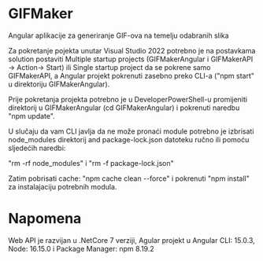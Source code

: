 # GIFMaker

Angular aplikacije za generiranje GIF-ova na temelju odabranih slika

Za pokretanje pojekta unutar Visual Studio 2022 potrebno je na postavkama solution postaviti Multiple startup projects (GIFMakerAngular i GIFMakerAPI -> Action-> Start) ili Single startup project da se pokrene samo GIFMakerAPI, a Angular projekt pokrenuti zasebno preko CLI-a ("npm start" u direktoriju GIFMakerAngular).

Prije pokretanja projekta potrebno je u DeveloperPowerShell-u promijeniti direktorij u GIFMakerAngular (cd GIFMakerAngular) i pokrenuti naredbu "npm update".

U slučaju da vam CLI javlja da ne može pronaći module potrebno je izbrisati node_modules direktorij and package-lock.json datoteku ručno ili pomoću sljedećih naredbi:

"rm -rf node_modules" i "rm -f package-lock.json"

Zatim pobrisati cache: "npm cache clean --force" i pokrenuti "npm install" za instalajaciju potrebnih modula.

# Napomena
Web API je razvijan u .NetCore 7 verziji, Agular projekt u Angular CLI: 15.0.3, Node: 16.15.0 i Package Manager: npm 8.19.2
